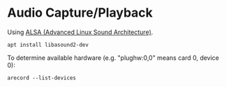 # Audio Capture/Playback

Using [ALSA (Advanced Linux Sound Architecture)](http://alsa-project.org).

    apt install libasound2-dev

To determine available hardware (e.g. "plughw:0,0" means card 0, device 0):

	arecord --list-devices	
